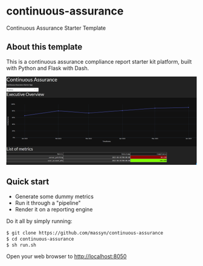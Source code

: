 # continuous-assurance
Continuous Assurance Starter Template

## About this template

This is a continuous assurance compliance report starter kit platform, built with Python and Flask with Dash.

![Main page](img/main.png)

## Quick start

* Generate some dummy metrics
* Run it through a "pipeline"
* Render it on a reporting engine

Do it all by simply running:
```
$ git clone https://github.com/massyn/continuous-assurance
$ cd continuous-assurance
$ sh run.sh
```

Open your web browser to [http://localhost:8050](http://localhost:8050)